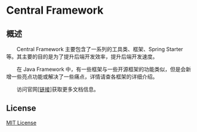 # Central Framework
## 概述
&emsp;&emsp;Central Framework 主要包含了一系列的工具类、框架、Spring Starter 等。其主要的目的是为了提升后端开发效率，提升后端开发速度。

&emsp;&emsp;在 Java Framework 中，有一些框架与一些开源框架的功能类似，但是会新增一些亮点功能或解决了一些痛点，详情请查各框架的详细介绍。

&emsp;&emsp;访问官网[[链接](https://central-x.com)]获取更多文档信息。

## License
[MIT License](./LICENSE)